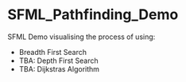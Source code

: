 # SFML_Pathfinding_Demo
SFML Demo visualising the process of using:
- Breadth First Search
- TBA: Depth First Search
- TBA: Dijkstras Algorithm
